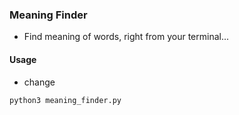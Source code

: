 ### Meaning Finder

- Find meaning of words, right from your terminal...

#### Usage



- change

```
python3 meaning_finder.py
```
